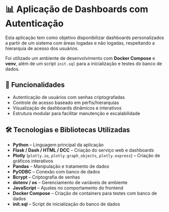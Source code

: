 # 📊 Aplicação de Dashboards com Autenticação

Esta aplicação tem como objetivo disponibilizar dashboards personalizados a partir de um sistema com áreas logadas e não logadas, respeitando a hierarquia de acesso dos usuários.

Foi utilizado um ambiente de desenvolvimento com **Docker Compose** e **venv**, além de um script `init.sql` para a inicialização e testes do banco de dados.

## 🚀 Funcionalidades

- Autenticação de usuários com senhas criptografadas
- Controle de acesso baseado em perfis/hierarquias
- Visualização de dashboards dinâmicos e interativos
- Estrutura modular para facilitar manutenção e escalabilidade

## 🛠️ Tecnologias e Bibliotecas Utilizadas

- **Python** – Linguagem principal da aplicação
- **Flask / Dash / HTML / DCC** – Criação do serviço web e dashboards
- **Plotly** (`plotly.io`, `plotly.graph_objects`, `plotly.express`) – Criação de gráficos interativos
- **Pandas** – Manipulação e tratamento de dados
- **PyODBC** – Conexão com banco de dados
- **Bcrypt** – Criptografia de senhas
- **dotenv / os** – Gerenciamento de variáveis de ambiente
- **JavaScript** – Ajustes no comportamento do frontend
- **Docker Compose** – Criação de containers para testes com banco de dados
- **init.sql** – Script de inicialização do banco de dados
